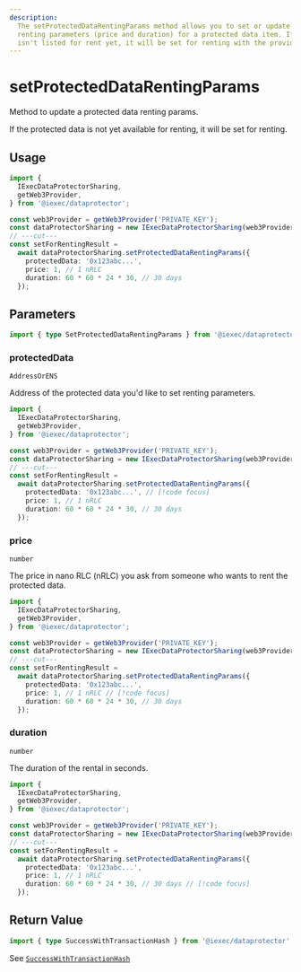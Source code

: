 ```yaml
---
description:
  The setProtectedDataRentingParams method allows you to set or update the
  renting parameters (price and duration) for a protected data item. If the data
  isn't listed for rent yet, it will be set for renting with the provided terms.
---
```


# setProtectedDataRentingParams

Method to update a protected data renting params.

If the protected data is not yet available for renting, it will be set for
renting.

## Usage

```ts twoslash
import {
  IExecDataProtectorSharing,
  getWeb3Provider,
} from '@iexec/dataprotector';

const web3Provider = getWeb3Provider('PRIVATE_KEY');
const dataProtectorSharing = new IExecDataProtectorSharing(web3Provider);
// ---cut---
const setForRentingResult =
  await dataProtectorSharing.setProtectedDataRentingParams({
    protectedData: '0x123abc...',
    price: 1, // 1 nRLC
    duration: 60 * 60 * 24 * 30, // 30 days
  });
```

## Parameters

```ts twoslash
import { type SetProtectedDataRentingParams } from '@iexec/dataprotector';
```

### protectedData

`AddressOrENS`

Address of the protected data you'd like to set renting parameters.

```ts twoslash
import {
  IExecDataProtectorSharing,
  getWeb3Provider,
} from '@iexec/dataprotector';

const web3Provider = getWeb3Provider('PRIVATE_KEY');
const dataProtectorSharing = new IExecDataProtectorSharing(web3Provider);
// ---cut---
const setForRentingResult =
  await dataProtectorSharing.setProtectedDataRentingParams({
    protectedData: '0x123abc...', // [!code focus]
    price: 1, // 1 nRLC
    duration: 60 * 60 * 24 * 30, // 30 days
  });
```

### price

`number`

The price in nano RLC (nRLC) you ask from someone who wants to rent the
protected data.

```ts twoslash
import {
  IExecDataProtectorSharing,
  getWeb3Provider,
} from '@iexec/dataprotector';

const web3Provider = getWeb3Provider('PRIVATE_KEY');
const dataProtectorSharing = new IExecDataProtectorSharing(web3Provider);
// ---cut---
const setForRentingResult =
  await dataProtectorSharing.setProtectedDataRentingParams({
    protectedData: '0x123abc...',
    price: 1, // 1 nRLC // [!code focus]
    duration: 60 * 60 * 24 * 30, // 30 days
  });
```

### duration

`number`

The duration of the rental in seconds.

```ts twoslash
import {
  IExecDataProtectorSharing,
  getWeb3Provider,
} from '@iexec/dataprotector';

const web3Provider = getWeb3Provider('PRIVATE_KEY');
const dataProtectorSharing = new IExecDataProtectorSharing(web3Provider);
// ---cut---
const setForRentingResult =
  await dataProtectorSharing.setProtectedDataRentingParams({
    protectedData: '0x123abc...',
    price: 1, // 1 nRLC
    duration: 60 * 60 * 24 * 30, // 30 days // [!code focus]
  });
```

## Return Value

```ts twoslash
import { type SuccessWithTransactionHash } from '@iexec/dataprotector';
```

See [`SuccessWithTransactionHash`](../../types.md#successwithtransactionhash)
